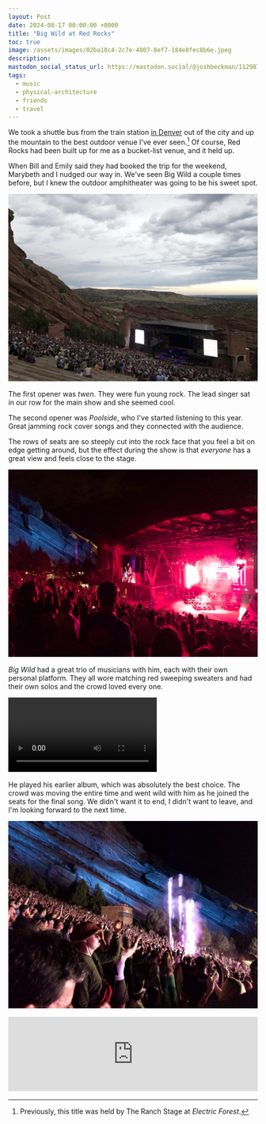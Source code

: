```yaml
---
layout: Post
date: 2024-08-17 00:00:00 +0000
title: "Big Wild at Red Rocks"
toc: true
image: /assets/images/02ba18c4-2c7e-4807-8ef7-184e8fec8b6e.jpeg
description: 
mastodon_social_status_url: https://mastodon.social/@joshbeckman/112987115341153767
tags: 
  - music
  - physical-architecture
  - friends
  - travel
---
```


We took a shuttle bus from the train station [in Denver](/blog/traveling/denver-august-2024) out of the city and up the mountain to the best outdoor venue I've ever seen.[^1] Of course, Red Rocks had been built up for me as a bucket-list venue, and it held up. 

When Bill and Emily said they had booked the trip for the weekend, Marybeth and I nudged our way in. We've seen Big Wild a couple times before, but I knew the outdoor amphitheater was going to be his sweet spot. 

![IMG_3508](/assets/images/113f98f2-c997-4b7a-93d8-a44a96ddd3ae.jpeg)

The first opener was _twen_. They were fun young rock. The lead singer sat in our row for the main show and she seemed cool. 

The second opener was _Poolside_, who I've started listening to this year. Great jamming rock cover songs and they connected with the audience. 

The rows of seats are so steeply cut into the rock face that you feel a bit on edge getting around, but the effect during the show is that _everyone_ has a great view and feels close to the stage. 

![IMG_3521](/assets/images/02ba18c4-2c7e-4807-8ef7-184e8fec8b6e.jpeg)

_Big Wild_ had a great trio of musicians with him, each with their own personal platform. They all wore matching red sweeping sweaters and had their own solos and the crowd loved every one. 

<video controls src="/assets/videos/big-wild.MOV"></video>

He played his earlier album, which was absolutely the best choice. The crowd was moving the entire time and went wild with him as he joined the seats for the final song. We didn't want it to end, I didn't want to leave, and I'm looking forward to the next time.

![IMG_3531](/assets/images/e79edf3d-82bb-4a89-a092-416870ca21cb.jpeg)

<iframe allow="autoplay *; encrypted-media *;" frameborder="0" height="150" style="width:100%;max-width:660px;overflow:hidden;background:transparent;" sandbox="allow-forms allow-popups allow-same-origin allow-scripts allow-storage-access-by-user-activation allow-top-navigation-by-user-activation" src="https://embed.music.apple.com/us/album/6s-to-9s-feat-rationale/1438818174?i=1438818511"></iframe>

[^1]: Previously, this title was held by The Ranch Stage at _Electric Forest_.
